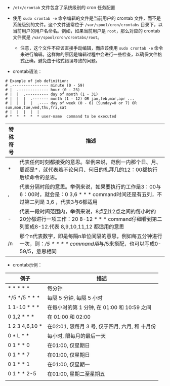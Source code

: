 
- `/etc/crontab` 文件包含了系统级别的 cron 任务配置

- 使用 `sudo crontab -e` 命令编辑的文件是当前用户的 crontab 文件，而不是系统级别的文件。这个文件通常位于 `/var/spool/cron/crontabs` 目录下，以当前用户的用户名命名。例如，如果当前用户是 `root`，那么对应的 crontab 文件就是 `/var/spool/cron/crontabs/root`。

	- 注意，这个文件不应该直接手动编辑，而应该使用 `sudo crontab -e` 命令来进行编辑。这样做的原因是编辑过程中会进行一些检查，以确保文件格式正确，避免由于格式错误导致的问题。

- crontab语法：
```
# Example of job definition:
# .---------------- minute (0 - 59)
# |  .------------- hour (0 - 23)
# |  |  .---------- day of month (1 - 31)
# |  |  |  .------- month (1 - 12) OR jan,feb,mar,apr ...
# |  |  |  |  .---- day of week (0 - 6) (Sunday=0 or 7) OR sun,mon,tue,wed,thu,fri,sat
# |  |  |  |  |
# *  *  *  *  * user-name  command to be executed

```

| 特殊<br>符号 | 描述                                                                                               |
| -------- | ------------------------------------------------------------------------------------------------ |
| *        | 代表任何时刻都接受的意思。举例来说，范例一内那个日、月、周都是*，就代表着不论何月、何日的礼拜几的12：00都执行后续命令的意思。                                |
| ,        | 代表分隔时段的意思。举例来说，如果要执行的工作是3：00与6：00时，就会是：0 3,6 * * * command时间还是有五列，不过第二列是 3,6 ，代表3与6都适用           |
| -        | 代表一段时间范围内，举例来说，8点到12点之间的每小时的20分都进行一项工作：20 8-12 * * * command仔细看到第二列变成8-12.代表 8,9,10,11,12 都适用的意思 |
| /n       | 那个n代表数字，即是每隔n单位间隔的意思，例如每五分钟进行一次，则：*/5 * * * * command用*与/5来搭配，也可以写成0-59/5，意思相同                   |

- crontab示例：

| 例子             | 描述                               |
| -------------- | -------------------------------- |
| * * * * *      | 每分钟                              |
| */5 */5 * * *  | 每隔 5 分钟, 每隔 5 小时                 |
| 1 1-10 * * *   | 在每小时的第 1 分钟, 在 01:00 和 10:59 之间  |
| 0 1,2 * * *    | 在 01:00 和 02:00                  |
| 1 2 3 4,6,10 * | 在02:01, 限每月 3 号, 仅于四月, 六月, 和 十月份 |
| 0 * L * *      | 每小时, 限每月的最后一天                    |
| 0 1 * * 0      | 在01:00, 仅星期日                     |
| 0 1 * * 7      | 在01:00, 仅星期日                     |
| 0 1 * * 1      | 在01:00, 仅星期一                     |
| 0 1 * * 2-5    | 在01:00, 星期二至星期五                  |
|                |                                  |
